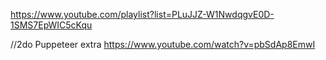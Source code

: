 
https://www.youtube.com/playlist?list=PLuJJZ-W1NwdqgvE0D-1SMS7EpWIC5cKqu

//2do Puppeteer extra
https://www.youtube.com/watch?v=pbSdAp8EmwI